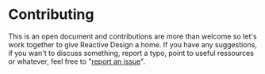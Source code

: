 # Contributing

This is an open document and contributions are more than welcome so let's work together to give Reactive Design a home. If you have any suggestions, if you wan't to discuss something, report a typo, point to useful ressources or whatever, feel free to "[report an issue](https://github.com/Zhouzi/reactivedesign/issues)".
